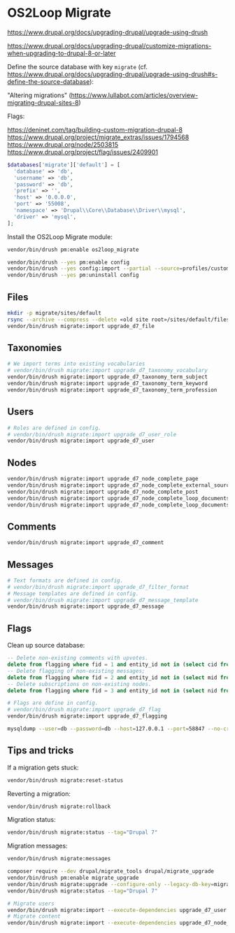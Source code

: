 # OS2Loop Migrate

<https://www.drupal.org/docs/upgrading-drupal/upgrade-using-drush>

<https://www.drupal.org/docs/upgrading-drupal/customize-migrations-when-upgrading-to-drupal-8-or-later>

Define the source database with key `migrate` (cf.
<https://www.drupal.org/docs/upgrading-drupal/upgrade-using-drush#s-define-the-source-database>):

"Altering migrations"
(<https://www.lullabot.com/articles/overview-migrating-drupal-sites-8>)

Flags:

<https://deninet.com/tag/building-custom-migration-drupal-8>
<https://www.drupal.org/project/migrate_extras/issues/1794568>
<https://www.drupal.org/node/2503815>
<https://www.drupal.org/project/flag/issues/2409901>

```php
$databases['migrate']['default'] = [
  'database' => 'db',
  'username' => 'db',
  'password' => 'db',
  'prefix' => '',
  'host' => '0.0.0.0',
  'port' => '55008',
  'namespace' => 'Drupal\\Core\\Database\\Driver\\mysql',
  'driver' => 'mysql',
];
```

Install the OS2Loop Migrate module:

```sh
vendor/bin/drush pm:enable os2loop_migrate
```

```sh
vendor/bin/drush --yes pm:enable config
vendor/bin/drush --yes config:import --partial --source=profiles/custom/os2loop/modules/os2loop_migrate/config/install
vendor/bin/drush --yes pm:uninstall config
```

## Files

```sh
mkdir -p migrate/sites/default
rsync --archive --compress --delete «old site root»/sites/default/files migrate/sites/default
vendor/bin/drush migrate:import upgrade_d7_file
```

## Taxonomies

```sh
# We import terms into existing vocabularies
# vendor/bin/drush migrate:import upgrade_d7_taxonomy_vocabulary
vendor/bin/drush migrate:import upgrade_d7_taxonomy_term_subject
vendor/bin/drush migrate:import upgrade_d7_taxonomy_term_keyword
vendor/bin/drush migrate:import upgrade_d7_taxonomy_term_profession
```

## Users

```sh
# Roles are defined in config.
# vendor/bin/drush migrate:import upgrade_d7_user_role
vendor/bin/drush migrate:import upgrade_d7_user
```

## Nodes

```sh
vendor/bin/drush migrate:import upgrade_d7_node_complete_page
vendor/bin/drush migrate:import upgrade_d7_node_complete_external_sources
vendor/bin/drush migrate:import upgrade_d7_node_complete_post
vendor/bin/drush migrate:import upgrade_d7_node_complete_loop_documents_document
vendor/bin/drush migrate:import upgrade_d7_node_complete_loop_documents_collection
```

## Comments

```sh
vendor/bin/drush migrate:import upgrade_d7_comment
```

## Messages

```sh
# Text formats are defined in config.
# vendor/bin/drush migrate:import upgrade_d7_filter_format
# Message templates are defined in config.
# vendor/bin/drush migrate:import upgrade_d7_message_template
vendor/bin/drush migrate:import upgrade_d7_message
```

## Flags

Clean up source database:

```sql
-- Delete non-existing comments with upvotes.
delete from flagging where fid = 1 and entity_id not in (select cid from comment);
-- Delete flagging of non-existing messages;
delete from flagging where fid = 2 and entity_id not in (select mid from message);
-- Delete subscriptions on non-existing nodes.
delete from flagging where fid = 3 and entity_id not in (select nid from node);
```

```sh
# Flags are define in config.
# vendor/bin/drush migrate:import upgrade_d7_flag
vendor/bin/drush migrate:import upgrade_d7_flagging
```

```sh
mysqldump --user=db --password=db --host=127.0.0.1 --port=58847 --no-create-info --complete-insert db flagging
```

## Tips and tricks

If a migration gets stuck:

```sh
vendor/bin/drush migrate:reset-status
```

Reverting a migration:

```sh
vendor/bin/drush migrate:rollback
```

Migration status:

```sh
vendor/bin/drush migrate:status --tag="Drupal 7"
```

Migration messages:

```sh
vendor/bin/drush migrate:messages
```

```sh
composer require --dev drupal/migrate_tools drupal/migrate_upgrade
vendor/bin/drush pm:enable migrate_upgrade
vendor/bin/drush migrate:upgrade --configure-only --legacy-db-key=migrate
vendor/bin/drush migrate:status --tag="Drupal 7"

# Migrate users
vendor/bin/drush migrate:import --execute-dependencies upgrade_d7_user
# Migrate content
vendor/bin/drush migrate:import --execute-dependencies upgrade_d7_node_complete:external_sources
```
